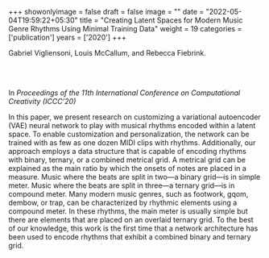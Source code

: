 +++
showonlyimage = false
draft = false
image = ""
date = "2022-05-04T19:59:22+05:30"
title = "Creating Latent Spaces for Modern Music Genre Rhythms Using Minimal Training Data"
weight = 19
categories = ['publication']
years = ['2020']
+++

Gabriel Vigliensoni, Louis McCallum, and Rebecca Fiebrink.

<br><br>

In _Proceedings of the 11th International
Conference on Computational Creativity (ICCC’20)_

<!--more-->

In this paper, we present research on customizing a variational autoencoder (VAE) neural network to play with musical rhythms encoded within a latent space. To enable customization and personalization, the network can be trained with as few as one dozen MIDI clips with rhythms.
Additionally, our approach employs a data structure that is capable of encoding rhythms with binary, ternary, or a combined metrical grid. A metrical grid can be explained as the main ratio by which the onsets of notes are placed in a measure. Music where the beats are split in two—a binary grid—is in simple meter. Music where the beats are split in three—a ternary grid—is in compound meter. Many modern music genres, such as footwork, gqom, dembow, or trap, can be characterized by rhythmic elements using a compound meter. In these rhythms, the main meter is usually simple but there are elements that are placed on an overlaid ternary grid. To the best of our knowledge, this work is the first time that a network architecture has been used to encode rhythms that exhibit a combined binary and ternary grid.